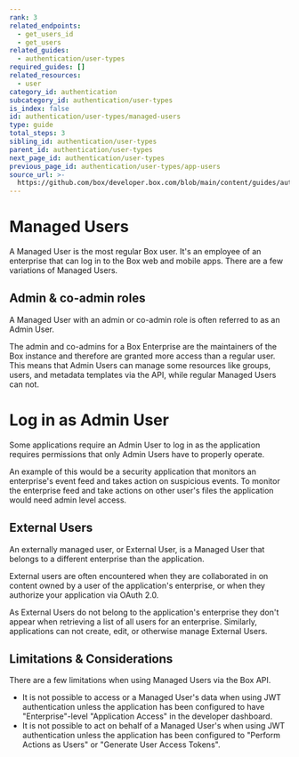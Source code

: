 ```yaml
---
rank: 3
related_endpoints:
  - get_users_id
  - get_users
related_guides:
  - authentication/user-types
required_guides: []
related_resources:
  - user
category_id: authentication
subcategory_id: authentication/user-types
is_index: false
id: authentication/user-types/managed-users
type: guide
total_steps: 3
sibling_id: authentication/user-types
parent_id: authentication/user-types
next_page_id: authentication/user-types
previous_page_id: authentication/user-types/app-users
source_url: >-
  https://github.com/box/developer.box.com/blob/main/content/guides/authentication/user-types/managed-users.md
---
```

# Managed Users

A Managed User is the most regular Box user. It's an employee of an enterprise
that can log in to the Box web and mobile apps. There are a few variations of
Managed Users.

## Admin & co-admin roles

A Managed User with an admin or co-admin role is often referred to as an Admin
User.

The admin and co-admins for a Box Enterprise are the maintainers of the Box
instance and therefore are granted more access than a regular user. This means
that Admin Users can manage some resources like groups, users, and metadata
templates via the API, while regular Managed Users can not.

<Message>

# Log in as Admin User

Some applications require an Admin User to log in as the application requires
permissions that only Admin Users have to properly operate.

An example of this would be a security application that monitors an enterprise's
event feed and takes action on suspicious events. To monitor the enterprise feed
and take actions on other user's files the application would need admin level
access.

</Message>

## External Users

An externally managed user, or External User, is a Managed
User that belongs to a different enterprise than the application.

External users are often encountered when they are collaborated in on content
owned by a user of the application's enterprise, or when they authorize your
application via OAuth 2.0.

As External Users do not belong to the application's enterprise they don't
appear when retrieving a list of all users for an enterprise. Similarly,
applications can not create, edit, or otherwise manage External Users.

## Limitations & Considerations

There are a few limitations when using Managed Users via the Box API.

- It is not possible to access or a Managed User's data when using
JWT authentication unless the application has been configured to have
"Enterprise"-level "Application Access" in the developer dashboard.
- It is not possible to act on behalf of a Managed User's when using
JWT authentication unless the application has been configured to "Perform
Actions as Users" or "Generate User Access Tokens".